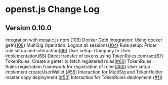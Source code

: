 # openst.js Change Log

## Version 0.10.0

Integration with mosaic.js npm ([109](https://github.com/OpenSTFoundation/openst.js/pull/109))
Docker Geth Integration: Using docker geth([108](https://github.com/OpenSTFoundation/openst.js/pull/108))
MultiSig Operation: Logout all sessions([104](https://github.com/OpenSTFoundation/openst.js/pull/104))
Rule setup: Pricer rule setup and interaction([66](https://github.com/OpenSTFoundation/openst.js/pull/66))
User setup: Company to User Implementation([68](https://github.com/OpenSTFoundation/openst.js/pull/68))
Direct transfer of tokens using TokenRules contract([67](https://github.com/OpenSTFoundation/openst.js/pull/67))
TokenRules: Create a getter to fetch registered rules([#60](https://github.com/OpenSTFoundation/openst.js/pull/60))
TokenRules : Rules registration framework for registration of rules([#60](https://github.com/OpenSTFoundation/openst.js/pull/60))
User setup : Implement createUserWallet ([#55](https://github.com/OpenSTFoundation/openst.js/pull/55))
Interaction for MultiSig and TokenHolder master copy deployment ([#53](https://github.com/OpenSTFoundation/openst.js/pull/53))
Interaction for TokenRules deployment ([#11](https://github.com/OpenSTFoundation/openst.js/issues/11))